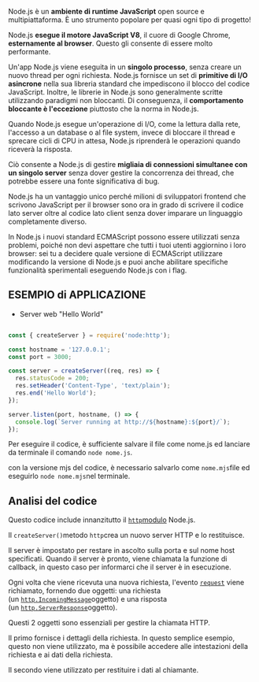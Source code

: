 Node.js è un **ambiente di runtime JavaScript** open source e multipiattaforma. È uno strumento popolare per quasi ogni tipo di progetto!

Node.js **esegue il motore JavaScript V8**, il cuore di Google Chrome, **esternamente al browser**. Questo gli consente di essere molto performante.

Un'app Node.js viene eseguita in un **singolo processo**, senza creare un nuovo thread per ogni richiesta. Node.js fornisce un set di **primitive di I/O asincrone** nella sua libreria standard che impediscono il blocco del codice JavaScript. Inoltre, le librerie in Node.js sono generalmente scritte utilizzando paradigmi non bloccanti. Di conseguenza, il **comportamento bloccante è l'eccezione** piuttosto che la norma in Node.js.

Quando Node.js esegue un'operazione di I/O, come la lettura dalla rete, l'accesso a un database o al file system, invece di bloccare il thread e sprecare cicli di CPU in attesa, Node.js riprenderà le operazioni quando riceverà la risposta.

Ciò consente a Node.js di gestire **migliaia di connessioni simultanee con un singolo server** senza dover gestire la concorrenza dei thread, che potrebbe essere una fonte significativa di bug.

Node.js ha un vantaggio unico perché milioni di sviluppatori frontend che scrivono JavaScript per il browser sono ora in grado di scrivere il codice lato server oltre al codice lato client senza dover imparare un linguaggio completamente diverso.

In Node.js i nuovi standard ECMAScript possono essere utilizzati senza problemi, poiché non devi aspettare che tutti i tuoi utenti aggiornino i loro browser: sei tu a decidere quale versione di ECMAScript utilizzare modificando la versione di Node.js e puoi anche abilitare specifiche funzionalità sperimentali eseguendo Node.js con i flag.

## ESEMPIO di APPLICAZIONE

- Server web "Hello World"
``` js

const { createServer } = require('node:http');

const hostname = '127.0.0.1';
const port = 3000;

const server = createServer((req, res) => {
  res.statusCode = 200;
  res.setHeader('Content-Type', 'text/plain');
  res.end('Hello World');
});

server.listen(port, hostname, () => {
  console.log(`Server running at http://${hostname}:${port}/`);
});

```

Per eseguire il codice, è sufficiente salvare il file come nome.js ed lanciare da terminale il comando `node nome.js`. 

con la versione mjs del codice, è necessario salvarlo come `nome.mjs`file ed eseguirlo `node nome.mjs`nel terminale.

## Analisi del codice
Questo codice include innanzitutto il [`http`modulo](https://nodejs.org/api/http.html) Node.js.

Il `createServer()`metodo `http`crea un nuovo server HTTP e lo restituisce.

Il server è impostato per restare in ascolto sulla porta e sul nome host specificati. Quando il server è pronto, viene chiamata la funzione di callback, in questo caso per informarci che il server è in esecuzione.

Ogni volta che viene ricevuta una nuova richiesta, l'evento [`request`](https://nodejs.org/api/http.html#http_event_request) viene richiamato, fornendo due oggetti: una richiesta (un [`http.IncomingMessage`](https://nodejs.org/api/http.html#http_class_http_incomingmessage)oggetto) e una risposta (un [`http.ServerResponse`](https://nodejs.org/api/http.html#http_class_http_serverresponse)oggetto).

Questi 2 oggetti sono essenziali per gestire la chiamata HTTP.

Il primo fornisce i dettagli della richiesta. 
In questo semplice esempio, questo non viene utilizzato, ma è possibile accedere alle intestazioni della richiesta e ai dati della richiesta.

Il secondo viene utilizzato per restituire i dati al chiamante.